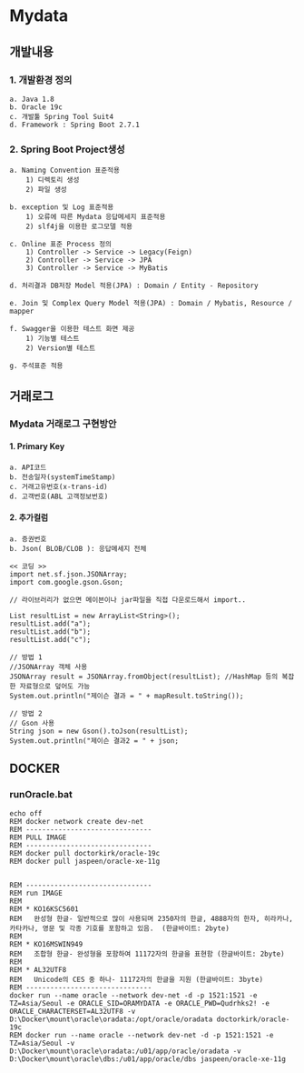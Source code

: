 # Mydata

## 개발내용

### 1. 개발환경 정의
    a. Java 1.8
    b. Oracle 19c
    c. 개발툴 Spring Tool Suit4
    d. Framework : Spring Boot 2.7.1
   
### 2. Spring Boot Project생성
    a. Naming Convention 표준적용
        1) 디렉토리 생성
        2) 파일 생성
	  
    b. exception 및 Log 표준적용
        1) 오류에 따른 Mydata 응답메세지 표준적용
        2) slf4j을 이용한 로그모델 적용
	  
    c. Online 표준 Process 정의
        1) Controller -> Service -> Legacy(Feign)
        2) Controller -> Service -> JPA
        3) Controller -> Service -> MyBatis
	  
    d. 처리결과 DB저장 Model 적용(JPA) : Domain / Entity - Repository
    
    e. Join 및 Complex Query Model 적용(JPA) : Domain / Mybatis, Resource / mapper 
    
    f. Swagger을 이용한 테스트 화면 제공 
        1) 기능별 테스트
        2) Version별 테스트 
    
    g. 주석표준 적용	 
## 거래로그
### Mydata 거래로그 구현방안
#### 1. Primary Key
    a. API코드
    b. 전송일자(systemTimeStamp)
    c. 거래고유번호(x-trans-id)
    d. 고객번호(ABL 고객정보번호)
#### 2. 추가컬럼
    a. 증권번호
    b. Json( BLOB/CLOB ): 응답메세지 전체
```
<< 코딩 >>
import net.sf.json.JSONArray;
import com.google.gson.Gson; 

// 라이브러리가 없으면 메이븐이나 jar파일을 직접 다운로드해서 import..

List resultList = new ArrayList<String>();
resultList.add("a");
resultList.add("b");
resultList.add("c");

// 방법 1
//JSONArray 객체 사용
JSONArray result = JSONArray.fromObject(resultList); //HashMap 등의 복잡한 자료형으로 덮어도 가능
System.out.println("제이슨 결과 = " + mapResult.toString());

// 방법 2
// Gson 사용
String json = new Gson().toJson(resultList);
System.out.println("제이슨 결과2 = " + json;
```
## DOCKER
### runOracle.bat
``` 
echo off
REM docker network create dev-net
REM -------------------------------
REM PULL IMAGE
REM -------------------------------
REM docker pull doctorkirk/oracle-19c
REM docker pull jaspeen/oracle-xe-11g


REM -------------------------------
REM run IMAGE
REM 
REM * KO16KSC5601
REM   완성형 한글- 일반적으로 많이 사용되며 2350자의 한글, 4888자의 한자, 히라카나, 카타카나, 영문 및 각종 기호를 포함하고 있음.  (한글바이트: 2byte)
REM
REM * KO16MSWIN949
REM   조합형 한글- 완성형을 포함하여 11172자의 한글을 표현함 (한글바이트: 2byte)
REM
REM * AL32UTF8 
REM   Unicode의 CES 중 하나- 11172자의 한글을 지원 (한글바이트: 3byte)
REM -------------------------------
docker run --name oracle --network dev-net -d -p 1521:1521 -e TZ=Asia/Seoul -e ORACLE_SID=ORAMYDATA -e ORACLE_PWD=Qudrhks2! -e ORACLE_CHARACTERSET=AL32UTF8 -v D:\Docker\mount\oracle\oradata:/opt/oracle/oradata doctorkirk/oracle-19c
REM docker run --name oracle --network dev-net -d -p 1521:1521 -e TZ=Asia/Seoul -v D:\Docker\mount\oracle\oradata:/u01/app/oracle/oradata -v D:\Docker\mount\oracle\dbs:/u01/app/oracle/dbs jaspeen/oracle-xe-11g
```
